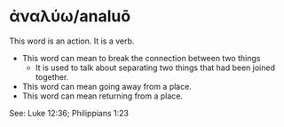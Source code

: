 # ἀναλύω/analuō
This word is an action. It is a verb.
* This word can mean to break the connection between two things
    * It is used to talk about separating two things that had been joined together.
* This word can mean going away from a place.
* This word can mean returning from a place.

See: Luke 12:36; Philippians 1:23
